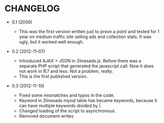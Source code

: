 CHANGELOG
=========

* 0.1 (2006)
	* This was the first version written just to prove a point and tested for 1 year on medium traffic site selling ads and collection stats. It was ugly, but it worked well enough.


* 0.2 (2012-11-07)
	* Introduced AJAX + JSON in 2linesads.js. Before there was a separate PHP script that generated the javascript call. Now it does not work in IE7 and less. Not a problem, really.
	* This is the first published version.


* 0.3 (2012-11-10)
	* Fixed some mismatches and typos in the code. 
	* Keyword in 2linesads mysql table has became keywords, because it can have multiple keywords divided by |.
	* Changed loading of the script to asynchronous.
	* Removed document.writes

	